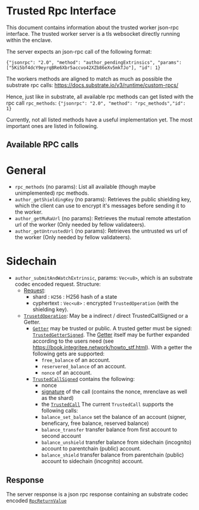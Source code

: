 # Trusted Rpc Interface
This document contains information about the trusted worker json-rpc interface. The trusted worker server is a tls websocket directly running within the enclave.

The server expects an json-rpc call of the following format:

`{"jsonrpc": "2.0", "method": "author_pendingExtrinsics", "params": ["5Ki5bf4dcY9eyrqBRe6Xbr5accvo42XZb86eXv5mkTJo"], "id": 1}`

The workers methods are aligned to match as much as possible the substrate rpc calls: https://docs.substrate.io/v3/runtime/custom-rpcs/

Hence, just like in substrate, all available rpc methods can get listed with the rpc call `rpc_methods`:
`{"jsonrpc": "2.0", "method": "rpc_methods","id": 1}`

Currently, not all listed methods have a useful implementation yet. The most important ones are listed in following.

## Available RPC calls

# General
- `rpc_methods` (no params): List all available (though maybe unimplemented) rpc methods.
- `author_getShieldingKey` (no params): Retrieves the public shielding key, which the client can use to encrypt it's messages before sending it to the worker.
- `author_getMuRaUrl` (no params): Retrieves the mutual remote attestation url of the worker (Only needed by fellow validateers).
- `author_getUntrustedUrl` (no params): Retrieves the untrusted ws url of the worker (Only needed by fellow validateers).

# Sidechain
- `author_submitAndWatchExtrinsic`, params: `Vec<u8>`, which is an substrate codec encoded request. Structure:
    -  [Request](https://github.com/integritee-network/worker/blob/17e9776cbf09d0a1dd765546f27fc4d3c7bfefc4/core-primitives/types/src/lib.rs#L64-L68):
         - shard :  `H256` : H256 hash of a state
         - cyphertext : `Vec<u8>` : encrypted `TrustedOperation` (with the shielding key).
    - [`TrusetdOperation`](https://github.com/integritee-network/worker/blob/17e9776cbf09d0a1dd765546f27fc4d3c7bfefc4/app-libs/stf/src/lib.rs#L112-L118): May be a indirect / direct TrustedCallSigned or a Getter.
        - [`Getter`](https://github.com/integritee-network/worker/blob/17e9776cbf09d0a1dd765546f27fc4d3c7bfefc4/app-libs/stf/src/lib.rs#L144-L149) may be trusted or public.
        A trusted getter must be signed: [`TrustedGetterSigned`](https://github.com/integritee-network/worker/blob/17e9776cbf09d0a1dd765546f27fc4d3c7bfefc4/app-libs/stf/src/lib.rs#L227-L231). The [Getter](https://github.com/integritee-network/worker/blob/17e9776cbf09d0a1dd765546f27fc4d3c7bfefc4/app-libs/stf/src/lib.rs#L204-L210) itself may be further expanded according to the users need (see https://book.integritee.network/howto_stf.html).
        With a getter the following gets are supported:
            - `free_balance` of an account.
            - `reservered_balance` of an account.
            - `nonce` of an account.
        - [`TrustedCallSigned`](https://github.com/integritee-network/worker/blob/17e9776cbf09d0a1dd765546f27fc4d3c7bfefc4/app-libs/stf/src/lib.rs#L243-L248) contains the following:
            - nonce
            - [signature](https://github.com/integritee-network/worker/blob/17e9776cbf09d0a1dd765546f27fc4d3c7bfefc4/app-libs/stf/src/lib.rs#L195-L200) of the call (contains the nonce, mrenclave as well as the shard)
            - the [`TrustedCall`](https://github.com/integritee-network/worker/blob/17e9776cbf09d0a1dd765546f27fc4d3c7bfefc4/app-libs/stf/src/lib.rs#L169-L176)
        The current `TrustedCall` supports the following calls:
            - `balance_set_balance` set the balance of an account (signer, beneficary, free balance, reserved balance)
            - `balance_transfer` transfer balance from first account to second account
            - `balance_unshield` transfer balance from sidechain (incognito) account to parentchain (public) account.
            - `balance_shield` transfer balance from parentchain (public) account to sidechain (incognito) account.

## Response
The server response is a json rpc response containing an substrate codec encoded [`RpcReturnValue`](https://github.com/integritee-network/worker/blob/17e9776cbf09d0a1dd765546f27fc4d3c7bfefc4/core-primitives/types/src/rpc.rs#L8-L14)
